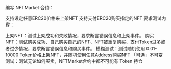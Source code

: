 编写 NFTMarket 合约：

支持设定任意ERC20价格来上架NFT
支持支付ERC20购买指定的NFT
要求测试内容：

上架NFT：测试上架成功和失败情况，要求断言错误信息和上架事件。
购买NFT：测试购买成功、自己购买自己的NFT、NFT被重复购买、支付Token过多或者过少情况，要求断言错误信息和购买事件。
模糊测试：测试随机使用 0.01-10000 Token价格上架NFT，并随机使用任意Address购买NFT
「可选」不可变测试：测试无论如何买卖，NFTMarket合约中都不可能有 Token 持仓